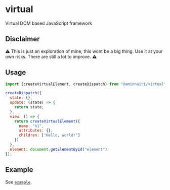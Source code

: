 # virtual

Virtual DOM based JavaScript framework

## Disclaimer

:warning: This is just an exploration of mine, this wont be a big thing. Use it at your own risks. There are still a lot to improve. :warning:

## Usage

```javascript
import {createVirtualElement, createDispatch} from "@aminnairi/virtual";

createDispatch({
  state: {},
  update: (state) => {
    return state;
  },
  view: () => {
    return createVirtualElement({
      name: "h1",
      attributes: {},
      children: ["Hello, world!"]
    })
  },
  element: document.getElementById("element")
});
```

## Example

See [`example`](./example).
